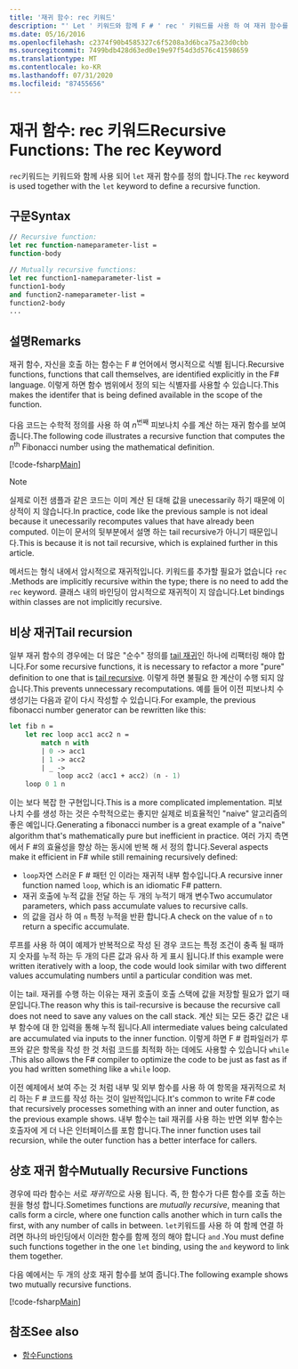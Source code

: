 ```yaml
---
title: '재귀 함수: rec 키워드'
description: "' Let ' 키워드와 함께 F # ' rec ' 키워드를 사용 하 여 재귀 함수를 정의 하는 방법을 알아봅니다."
ms.date: 05/16/2016
ms.openlocfilehash: c2374f90b4585327c6f5208a3d6bca75a23d0cbb
ms.sourcegitcommit: 7499bdb428d63ed0e19e97f54d3d576c41598659
ms.translationtype: MT
ms.contentlocale: ko-KR
ms.lasthandoff: 07/31/2020
ms.locfileid: "87455656"
---
```

# <a name="recursive-functions-the-rec-keyword"></a><span data-ttu-id="74b45-103">재귀 함수: rec 키워드</span><span class="sxs-lookup"><span data-stu-id="74b45-103">Recursive Functions: The rec Keyword</span></span>

<span data-ttu-id="74b45-104">`rec`키워드는 키워드와 함께 사용 되어 `let` 재귀 함수를 정의 합니다.</span><span class="sxs-lookup"><span data-stu-id="74b45-104">The `rec` keyword is used together with the `let` keyword to define a recursive function.</span></span>

## <a name="syntax"></a><span data-ttu-id="74b45-105">구문</span><span class="sxs-lookup"><span data-stu-id="74b45-105">Syntax</span></span>

```fsharp
// Recursive function:
let rec function-nameparameter-list =
function-body

// Mutually recursive functions:
let rec function1-nameparameter-list =
function1-body
and function2-nameparameter-list =
function2-body
...
```

## <a name="remarks"></a><span data-ttu-id="74b45-106">설명</span><span class="sxs-lookup"><span data-stu-id="74b45-106">Remarks</span></span>

<span data-ttu-id="74b45-107">재귀 함수, 자신을 호출 하는 함수는 F # 언어에서 명시적으로 식별 됩니다.</span><span class="sxs-lookup"><span data-stu-id="74b45-107">Recursive functions, functions that call themselves, are identified explicitly in the F# language.</span></span> <span data-ttu-id="74b45-108">이렇게 하면 함수 범위에서 정의 되는 식별자를 사용할 수 있습니다.</span><span class="sxs-lookup"><span data-stu-id="74b45-108">This makes the identifer that is being defined available in the scope of the function.</span></span>

<span data-ttu-id="74b45-109">다음 코드는 수학적 정의를 사용 하 여 *n*<sup>번째</sup> 피보나치 수를 계산 하는 재귀 함수를 보여 줍니다.</span><span class="sxs-lookup"><span data-stu-id="74b45-109">The following code illustrates a recursive function that computes the *n*<sup>th</sup> Fibonacci number using the mathematical definition.</span></span>

[!code-fsharp[Main](~/samples/snippets/fsharp/lang-ref-1/snippet4001.fs)]

> [!NOTE]
> <span data-ttu-id="74b45-110">실제로 이전 샘플과 같은 코드는 이미 계산 된 대해 값을 unecessarily 하기 때문에 이상적이 지 않습니다.</span><span class="sxs-lookup"><span data-stu-id="74b45-110">In practice, code like the previous sample is not ideal because it unecessarily recomputes values that have already been computed.</span></span> <span data-ttu-id="74b45-111">이는이 문서의 뒷부분에서 설명 하는 tail recursive가 아니기 때문입니다.</span><span class="sxs-lookup"><span data-stu-id="74b45-111">This is because it is not tail recursive, which is explained further in this article.</span></span>

<span data-ttu-id="74b45-112">메서드는 형식 내에서 암시적으로 재귀적입니다. 키워드를 추가할 필요가 없습니다 `rec` .</span><span class="sxs-lookup"><span data-stu-id="74b45-112">Methods are implicitly recursive within the type; there is no need to add the `rec` keyword.</span></span> <span data-ttu-id="74b45-113">클래스 내의 바인딩이 암시적으로 재귀적이 지 않습니다.</span><span class="sxs-lookup"><span data-stu-id="74b45-113">Let bindings within classes are not implicitly recursive.</span></span>

## <a name="tail-recursion"></a><span data-ttu-id="74b45-114">비상 재귀</span><span class="sxs-lookup"><span data-stu-id="74b45-114">Tail recursion</span></span>

<span data-ttu-id="74b45-115">일부 재귀 함수의 경우에는 더 많은 "순수" 정의를 [tail 재귀](https://cs.stackexchange.com/questions/6230/what-is-tail-recursion)인 하나에 리팩터링 해야 합니다.</span><span class="sxs-lookup"><span data-stu-id="74b45-115">For some recursive functions, it is necessary to refactor a more "pure" definition to one that is [tail recursive](https://cs.stackexchange.com/questions/6230/what-is-tail-recursion).</span></span> <span data-ttu-id="74b45-116">이렇게 하면 불필요 한 계산이 수행 되지 않습니다.</span><span class="sxs-lookup"><span data-stu-id="74b45-116">This prevents unnecessary recomputations.</span></span> <span data-ttu-id="74b45-117">예를 들어 이전 피보나치 수 생성기는 다음과 같이 다시 작성할 수 있습니다.</span><span class="sxs-lookup"><span data-stu-id="74b45-117">For example, the previous fibonacci number generator can be rewritten like this:</span></span>

```fsharp
let fib n =
    let rec loop acc1 acc2 n =
        match n with
        | 0 -> acc1
        | 1 -> acc2
        | _ ->
            loop acc2 (acc1 + acc2) (n - 1)
    loop 0 1 n
```

<span data-ttu-id="74b45-118">이는 보다 복잡 한 구현입니다.</span><span class="sxs-lookup"><span data-stu-id="74b45-118">This is a more complicated implementation.</span></span> <span data-ttu-id="74b45-119">피보나치 수를 생성 하는 것은 수학적으로는 좋지만 실제로 비효율적인 "naive" 알고리즘의 좋은 예입니다.</span><span class="sxs-lookup"><span data-stu-id="74b45-119">Generating a fibonacci number is a great example of a "naive" algorithm that's mathematically pure but inefficient in practice.</span></span> <span data-ttu-id="74b45-120">여러 가지 측면에서 F #의 효율성을 향상 하는 동시에 반복 해 서 정의 합니다.</span><span class="sxs-lookup"><span data-stu-id="74b45-120">Several aspects make it efficient in F# while still remaining recursively defined:</span></span>

* <span data-ttu-id="74b45-121">`loop`자연 스러운 F # 패턴 인 이라는 재귀적 내부 함수입니다.</span><span class="sxs-lookup"><span data-stu-id="74b45-121">A recursive inner function named `loop`, which is an idiomatic F# pattern.</span></span>
* <span data-ttu-id="74b45-122">재귀 호출에 누적 값을 전달 하는 두 개의 누적기 매개 변수</span><span class="sxs-lookup"><span data-stu-id="74b45-122">Two accumulator parameters, which pass accumulate values to recursive calls.</span></span>
* <span data-ttu-id="74b45-123">의 값을 검사 하 여 `n` 특정 누적을 반환 합니다.</span><span class="sxs-lookup"><span data-stu-id="74b45-123">A check on the value of `n` to return a specific accumulate.</span></span>

<span data-ttu-id="74b45-124">루프를 사용 하 여이 예제가 반복적으로 작성 된 경우 코드는 특정 조건이 충족 될 때까지 숫자를 누적 하는 두 개의 다른 값과 유사 하 게 표시 됩니다.</span><span class="sxs-lookup"><span data-stu-id="74b45-124">If this example were written iteratively with a loop, the code would look similar with two different values accumulating numbers until a particular condition was met.</span></span>

<span data-ttu-id="74b45-125">이는 tail. 재귀를 수행 하는 이유는 재귀 호출이 호출 스택에 값을 저장할 필요가 없기 때문입니다.</span><span class="sxs-lookup"><span data-stu-id="74b45-125">The reason why this is tail-recursive is because the recursive call does not need to save any values on the call stack.</span></span> <span data-ttu-id="74b45-126">계산 되는 모든 중간 값은 내부 함수에 대 한 입력을 통해 누적 됩니다.</span><span class="sxs-lookup"><span data-stu-id="74b45-126">All intermediate values being calculated are accumulated via inputs to the inner function.</span></span> <span data-ttu-id="74b45-127">이렇게 하면 F # 컴파일러가 루프와 같은 항목을 작성 한 것 처럼 코드를 최적화 하는 데에도 사용할 수 있습니다 `while` .</span><span class="sxs-lookup"><span data-stu-id="74b45-127">This also allows the F# compiler to optimize the code to be just as fast as if you had written something like a `while` loop.</span></span>

<span data-ttu-id="74b45-128">이전 예제에서 보여 주는 것 처럼 내부 및 외부 함수를 사용 하 여 항목을 재귀적으로 처리 하는 F # 코드를 작성 하는 것이 일반적입니다.</span><span class="sxs-lookup"><span data-stu-id="74b45-128">It's common to write F# code that recursively processes something with an inner and outer function, as the previous example shows.</span></span> <span data-ttu-id="74b45-129">내부 함수는 tail 재귀를 사용 하는 반면 외부 함수는 호출자에 게 더 나은 인터페이스를 포함 합니다.</span><span class="sxs-lookup"><span data-stu-id="74b45-129">The inner function uses tail recursion, while the outer function has a better interface for callers.</span></span>

## <a name="mutually-recursive-functions"></a><span data-ttu-id="74b45-130">상호 재귀 함수</span><span class="sxs-lookup"><span data-stu-id="74b45-130">Mutually Recursive Functions</span></span>

<span data-ttu-id="74b45-131">경우에 따라 함수는 서로 *재귀적*으로 사용 됩니다. 즉, 한 함수가 다른 함수를 호출 하는 원을 형성 합니다.</span><span class="sxs-lookup"><span data-stu-id="74b45-131">Sometimes functions are *mutually recursive*, meaning that calls form a circle, where one function calls another which in turn calls the first, with any number of calls in between.</span></span> <span data-ttu-id="74b45-132">`let`키워드를 사용 하 여 함께 연결 하려면 하나의 바인딩에서 이러한 함수를 함께 정의 해야 합니다 `and` .</span><span class="sxs-lookup"><span data-stu-id="74b45-132">You must define such functions together in the one `let` binding, using the `and` keyword to link them together.</span></span>

<span data-ttu-id="74b45-133">다음 예에서는 두 개의 상호 재귀 함수를 보여 줍니다.</span><span class="sxs-lookup"><span data-stu-id="74b45-133">The following example shows two mutually recursive functions.</span></span>

[!code-fsharp[Main](~/samples/snippets/fsharp/lang-ref-1/snippet4002.fs)]

## <a name="see-also"></a><span data-ttu-id="74b45-134">참조</span><span class="sxs-lookup"><span data-stu-id="74b45-134">See also</span></span>

- [<span data-ttu-id="74b45-135">함수</span><span class="sxs-lookup"><span data-stu-id="74b45-135">Functions</span></span>](index.md)
